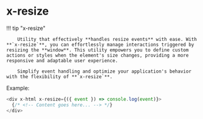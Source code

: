# **x-resize**

!!! tip "x-resize"

        Utility that effectively **handles resize events** with ease. With **`x-resize`**, you can effortlessly manage interactions triggered by resizing the **window**. This utility empowers you to define custom actions or styles when the element's size changes, providing a more responsive and adaptable user experience.

        Simplify event handling and optimize your application's behavior with the flexibility of **`x-resize`**.

Example:

```js
<div x-html x-resize={({ event }) => console.log(event)}>
  {/* <!-- Content goes here... --> */}
</div>
```
